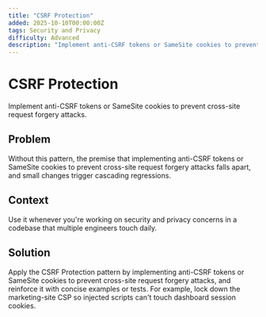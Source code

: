 ```yaml
---
title: "CSRF Protection"
added: 2025-10-10T00:00:00Z
tags: Security and Privacy
difficulty: Advanced
description: "Implement anti-CSRF tokens or SameSite cookies to prevent cross-site request forgery attacks."
---
```

# CSRF Protection

Implement anti-CSRF tokens or SameSite cookies to prevent cross-site request forgery attacks.

## Problem

Without this pattern, the premise that implementing anti-CSRF tokens or SameSite cookies to prevent cross-site request forgery attacks falls apart, and small changes trigger cascading regressions.

## Context

Use it whenever you're working on security and privacy concerns in a codebase that multiple engineers touch daily.

## Solution

Apply the CSRF Protection pattern by implementing anti-CSRF tokens or SameSite cookies to prevent cross-site request forgery attacks, and reinforce it with concise examples or tests. For example, lock down the marketing-site CSP so injected scripts can't touch dashboard session cookies.
